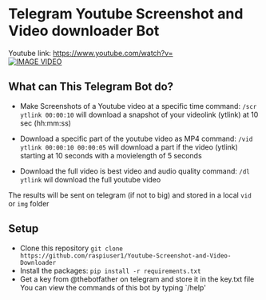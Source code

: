 # Telegram Youtube Screenshot and Video downloader Bot<br />
Youtube link: https://www.youtube.com/watch?v= <br />
[![IMAGE VIDEO](https://img.youtube.com/vi//0.jpg)](https://www.youtube.com/watch?v=)<br />

## What can This Telegram Bot do?
- Make Screenshots of a Youtube video at a specific time 
command: `/scr ytlink 00:00:10` will download a snapshot of your videolink (ytlink) at 10 sec (hh:mm:ss)

- Download a specific part of the youtube video as MP4 
command: `/vid ytlink 00:00:10 00:00:05` will download a part if the video (ytlink) starting at 10 seconds with a movielength of 5 seconds

- Download the full video is best video and audio quality
command: `/dl ytlink` wil download the full youtube video

The results will be sent on telegram (if not to big) and stored in a local `vid` or `img` folder

## Setup 
- Clone this repository `git clone https://github.com/raspiuser1/Youtube-Screenshot-and-Video-Downloader` 
- Install the packages: `pip install -r requirements.txt`
- Get a key from @thebotfather on telegram and store it in the key.txt file
You can view the commands of this bot by typing `/help'
